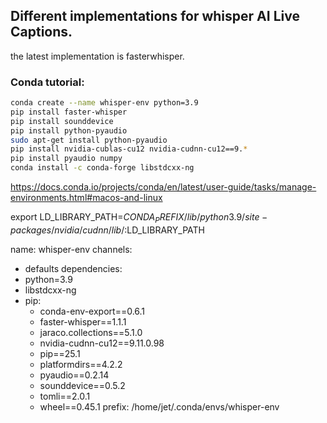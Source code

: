 ## Different implementations for whisper AI Live Captions.
the latest implementation is fasterwhisper.

### Conda tutorial:

```bash
conda create --name whisper-env python=3.9
pip install faster-whisper
pip install sounddevice
pip install python-pyaudio
sudo apt-get install python-pyaudio
pip install nvidia-cublas-cu12 nvidia-cudnn-cu12==9.*
pip install pyaudio numpy
conda install -c conda-forge libstdcxx-ng
 ```


https://docs.conda.io/projects/conda/en/latest/user-guide/tasks/manage-environments.html#macos-and-linux

export LD_LIBRARY_PATH=$CONDA_PREFIX/lib/python3.9/site-packages/nvidia/cudnn/lib/:$LD_LIBRARY_PATH

name: whisper-env
channels:
  - defaults
dependencies:
  - python=3.9
  - libstdcxx-ng
  - pip:
    - conda-env-export==0.6.1
    - faster-whisper==1.1.1
    - jaraco.collections==5.1.0
    - nvidia-cudnn-cu12==9.11.0.98
    - pip==25.1
    - platformdirs==4.2.2
    - pyaudio==0.2.14
    - sounddevice==0.5.2
    - tomli==2.0.1
    - wheel==0.45.1
prefix: /home/jet/.conda/envs/whisper-env
